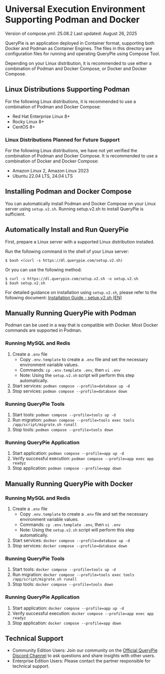 # Universal Execution Environment Supporting Podman and Docker

Version of compose.yml: 25.08.2
Last updated: August 26, 2025

QueryPie is an application deployed in Container format, supporting both Docker and Podman as Container Engines.
The files in this directory are configuration files for running and operating QueryPie using Compose Tool.

Depending on your Linux distribution, it is recommended to use either a combination of Podman and Docker Compose, or Docker and Docker Compose.

## Linux Distributions Supporting Podman

For the following Linux distributions, it is recommended to use a combination of Podman and Docker Compose:

- Red Hat Enterprise Linux 8+
- Rocky Linux 8+
- CentOS 8+

### Linux Distributions Planned for Future Support

For the following Linux distributions, we have not yet verified the combination of Podman and Docker Compose.
It is recommended to use a combination of Docker and Docker Compose:

- Amazon Linux 2, Amazon Linux 2023
- Ubuntu 22.04 LTS, 24.04 LTS

## Installing Podman and Docker Compose

You can automatically install Podman and Docker Compose on your Linux server using `setup.v2.sh`.
Running setup.v2.sh to install QueryPie is sufficient.

## Automatically Install and Run QueryPie

First, prepare a Linux server with a supported Linux distribution installed.

Run the following command in the shell of your Linux server:
```shell
$ bash <(curl -s https://dl.querypie.com/setup.v2.sh)
```
Or you can use the following method:
```shell
$ curl -s https://dl.querypie.com/setup.v2.sh -o setup.v2.sh
$ bash setup.v2.sh
```

For detailed guidance on installation using `setup.v2.sh`, please refer to the following document:
[Installation Guide - setup.v2.sh (EN)](https://querypie.atlassian.net/wiki/spaces/QCP/pages/1176404033/Installation+Guide+-+setup.v2.sh+EN)


## Manually Running QueryPie with Podman

Podman can be used in a way that is compatible with Docker. Most Docker commands are supported in Podman.

### Running MySQL and Redis

1. Create a `.env` file
   - Copy `.env.template` to create a `.env` file and set the necessary environment variable values.
   - Commands: `cp .env.template .env`, then `vi .env`
   - Note: Using the `setup.v2.sh` script will perform this step automatically.
2. Start services: `podman compose --profile=database up -d`
3. Stop services: `podman compose --profile=database down`

### Running QueryPie Tools

1. Start tools: `podman compose --profile=tools up -d`
2. Run migration: `podman compose --profile=tools exec tools /app/script/migrate.sh runall`
3. Stop tools: `podman compose --profile=tools down`

### Running QueryPie Application

1. Start application: `podman compose --profile=app up -d`
2. Verify successful execution: `podman compose --profile=app exec app readyz`
3. Stop application: `podman compose --profile=app down`

## Manually Running QueryPie with Docker

### Running MySQL and Redis

1. Create a `.env` file
   - Copy `.env.template` to create a `.env` file and set the necessary environment variable values.
   - Commands: `cp .env.template .env`, then `vi .env`
   - Note: Using the `setup.v2.sh` script will perform this step automatically.
2. Start services: `docker compose --profile=database up -d`
3. Stop services: `docker compose --profile=database down`

### Running QueryPie Tools

1. Start tools: `docker compose --profile=tools up -d`
2. Run migration: `docker compose --profile=tools exec tools /app/script/migrate.sh runall`
3. Stop tools: `docker compose --profile=tools down`

### Running QueryPie Application

1. Start application: `docker compose --profile=app up -d`
2. Verify successful execution: `docker compose --profile=app exec app readyz`
3. Stop application: `docker compose --profile=app down`

## Technical Support

- Community Edition Users:
  Join our community on the [Official QueryPie Discord Channel](https://discord.gg/Cu39M55gMk) to ask questions and share insights with other users.
- Enterprise Edition Users:
  Please contact the partner responsible for technical support.
